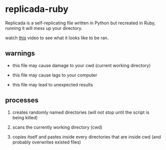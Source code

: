 # replicada-ruby
Replicada is a self-replicating file written in Python but recreated in Ruby, running it will mess up your directory.

watch [this](https://youtu.be/lryRptDbnCI) video to see what it looks like to be ran.

## warnings

- this file may cause damage to your cwd (current working directory)

- this file may cause lags to your computer

- this file may lead to unexpected results

## processes

1. creates randomly named directories (will not stop until the script is being killed)

2. scans the currently working directory (cwd)

3. copies itself and pastes inside every directories that are inside cwd (and probably overwrites existed files)
